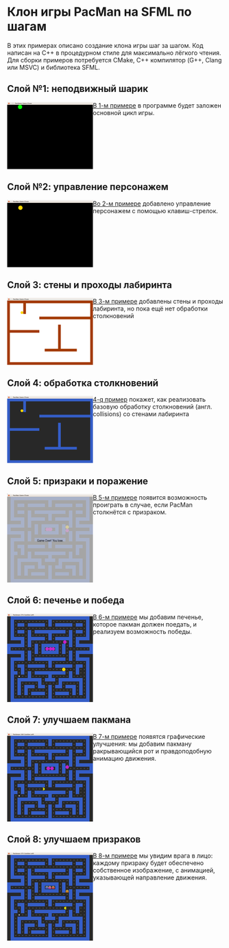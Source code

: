 # Клон игры PacMan на SFML по шагам

В этих примерах описано создание клона игры шаг за шагом. Код написан на C++ в процедурном стиле для максимально лёгкого чтения. Для сборки примеров потребуется CMake, C++ компилятор (G++, Clang или MSVC) и библиотека SFML.

## Слой №1: неподвижный шарик

<div style="display:inline-block">
<img align="left" src="img/preview_1.png">
<span><a href="pacman_1">В 1-м примере</a> в программе будет заложен основной цикл игры.</span>
</div>

## Слой №2: управление персонажем

<div style="display:inline-block">
<img align="left" src="img/preview_2.png">
<span><a href="pacman_2">Во 2-м примере</a> добавлено управление персонажем с помощью клавиш-стрелок.</span>
</div>

## Слой 3: стены и проходы лабиринта

<div style="display:inline-block">
<img align="left" src="img/preview_3.png">
<span><a href="pacman_3">В 3-м примере</a> добавлены стены и проходы лабиринта, но пока ещё нет обработки столкновений</span>
</div>

## Слой 4: обработка столкновений

<div style="display:inline-block">
<img align="left" src="img/preview_4.png">
<span><a href="pacman_4">4-q пример</a> покажет, как реализовать базовую обработку столкновений (англ. collisions) со стенами лабиринта</span>
</div>

## Слой 5: призраки и поражение

<div style="display:inline-block">
<img align="left" src="img/preview_5.png">
<span><a href="pacman_5">В 5-м примере</a> появится возможность проиграть в случае, если PacMan столкнётся с призраком.</span>
</div>

## Слой 6: печенье и победа

<div style="display:inline-block">
<img align="left" src="img/preview_6.png">
<span><a href="pacman_6">В 6-м примере</a> мы добавим печенье, которое пакман должен поедать, и реализуем возможность победы.</span>
</div>

## Слой 7: улучшаем пакмана

<div style="display:inline-block">
<img align="left" src="img/preview_7.png">
<span><a href="pacman_7">В 7-м примере</a> появятся графические улучшения: мы добавим пакману ракрывающийся рот и правдоподобную анимацию движения.</span>
</div>

## Слой 8: улучшаем призраков

<div style="display:inline-block">
<img align="left" src="img/preview_8.png">
<span><a href="pacman_8">В 8-м примере</a> мы увидим врага в лицо: каждому призраку будет обеспечено собственное изображение, с анимацией, указывающей направление движения.</span>
</div>
